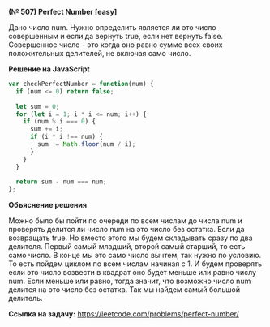 **(№ 507) Perfect Number [easy]**

Дано число num. Нужно определить является ли это число совершенным и если да вернуть true, если нет вернуть false.  
Совершенное число - это когда оно равно сумме всех своих положительных делителей, не включая само число.

**Решение на JavaScript**

```javascript
var checkPerfectNumber = function(num) {
  if (num <= 0) return false;
  
  let sum = 0;
  for (let i = 1; i * i <= num; i++) {
    if (num % i === 0) {
      sum += i;
      if (i * i !== num) {
        sum += Math.floor(num / i);
      }
    }
  }
  
  return sum - num === num;
};
```

**Объяснение решения**

Можно было бы пойти по очереди по всем числам до числа num и проверять делится ли число num на это число без остатка. Если да возвращать true. Но вместо этого мы будем складывать сразу по два делителя. Первый самый младший, второй самый старший, то есть само число. В конце мы это само число вычтем, так нужно по условию. То есть пойдем циклом по всем числам начиная с 1. И будем проверять если это число возвести в квадрат оно будет меньше или равно числу num. Если меньше или равно, тогда значит, что возможно число num делится на это число без остатка. Так мы найдем самый большой делитель.

**Ссылка на задачу:** https://leetcode.com/problems/perfect-number/